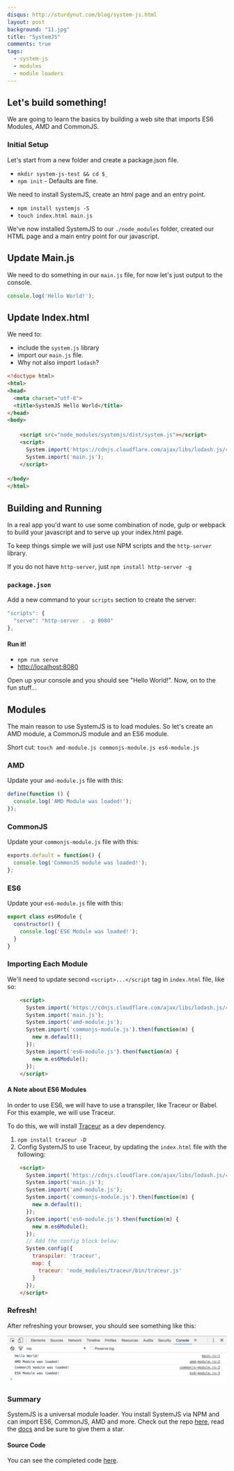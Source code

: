 ```yaml
---
disqus: http://sturdynut.com/blog/system-js.html
layout: post
background: "11.jpg"
title: "SystemJS"
comments: true
tags:
  - system-js
  - modules
  - module loaders
---
```


## Let's build something!

We are going to learn the basics by building a web site that imports ES6 Modules, AMD and CommonJS.

### Initial Setup

Let's start from a new folder and create a package.json file.

* `mkdir system-js-test && cd $_`
* `npm init` - Defaults are fine.

We need to install SystemJS, create an html page and an entry point.

* `npm install systemjs -S`
* `touch index.html main.js`

We've now installed SystemJS to our `./node_modules` folder, created our HTML page and a main entry point for our javascript.

## Update Main.js

We need to do something in our `main.js` file, for now let's just output to the console.

```javascript
console.log('Hello World!');
```

## Update Index.html

We need to:

 * include the `system.js` library
 * import our `main.js` file.  
 * Why not also import `lodash`?

```html
<!doctype html>
<html>
<head>
  <meta charset="utf-8">
  <title>SystemJS Hello World</title>
</head>
<body>

    <script src="node_modules/systemjs/dist/system.js"></script>
    <script>
      System.import('https://cdnjs.cloudflare.com/ajax/libs/lodash.js/4.13.1/lodash.min.js');
      System.import('main.js');
    </script>

</body>
</html>
```

## Building and Running

In a real app you'd want to use some combination of node, gulp or webpack to build your javascript and to serve up your index.html page.  

To keep things simple we will just use NPM scripts and the `http-server` library.

If you do not have `http-server`, just `npm install http-server -g`

### `package.json`

Add a new command to your `scripts` section to create the server:

```javascript
"scripts": {
  "serve": "http-server . -p 8080"
},
```

#### Run it!

* `npm run serve`
* [http://localhost:8080](http://localhost:8080)

Open up your console and you should see "Hello World!".  Now, on to the fun stuff...

## Modules

The main reason to use SystemJS is to load modules. So let's create an AMD module, a CommonJS module and an ES6 module.

Short cut: `touch amd-module.js commonjs-module.js es6-module.js`

### AMD

Update your `amd-module.js` file with this:

```javascript
define(function () {
  console.log('AMD Module was loaded!');
});
```

### CommonJS

Update your `commonjs-module.js` file with this:

```javascript
exports.default = function() {
  console.log('CommonJS module was loaded!');
};
```

### ES6

Update your `es6-module.js` file with this:

```javascript
export class es6Module {
  constructor() {
    console.log('ES6 Module was loaded!');
  }
}
```

### Importing Each Module

We'll need to update second `<script>...</script` tag in `index.html` file, like so:

```html
    <script>
      System.import('https://cdnjs.cloudflare.com/ajax/libs/lodash.js/4.13.1/lodash.min.js');
      System.import('main.js');
      System.import('amd-module.js');
      System.import('commonjs-module.js').then(function(m) {
        new m.default();
      });
      System.import('es6-module.js').then(function(m) {
        new m.es6Module();
      });
    </script>
```

#### A Note about ES6 Modules

In order to use ES6, we will have to use a transpiler, like Traceur or Babel.  For this example, we will use Traceur.

To do this, we will install [Traceur](https://github.com/google/traceur-compiler/) as a dev dependency.

1.  `npm install traceur -D`
2.  Config SystemJS to use Traceur, by updating the `index.html` file with the following:

```html
    <script>
      System.import('https://cdnjs.cloudflare.com/ajax/libs/lodash.js/4.13.1/lodash.min.js');
      System.import('main.js');
      System.import('amd-module.js');
      System.import('commonjs-module.js').then(function(m) {
        new m.default();
      });
      System.import('es6-module.js').then(function(m) {
        new m.es6Module();
      });
      // Add the config block below:
      System.config({
        transpiler: 'traceur',
        map: {
          traceur: 'node_modules/traceur/bin/traceur.js'
        }
      });
    </script>
```

### Refresh!

After refreshing your browser, you should see something like this:

![image](/images/posts/systemjs/console.png)

### Summary

SystemJS is a universal module loader.  You install SystemJS via NPM and can import ES6, CommonJS, AMD and more.  Check out the repo
[here](https://github.com/systemjs/systemjs), read the [docs](https://github.com/systemjs/systemjs/blob/master/docs/overview.md) and be sure to give them a star.

#### Source Code

You can see the completed code [here](https://github.com/sturdynut/system-js-demo).
